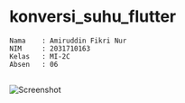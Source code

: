 # konversi_suhu_flutter

    Nama    : Amiruddin Fikri Nur
    NIM     : 2031710163
    Kelas   : MI-2C
    Absen   : 06

## 
![Screenshot](img/)

